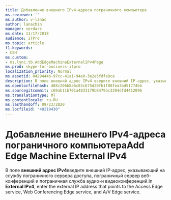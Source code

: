 ```yaml
---
title: Добавление внешнего IPv4-адреса пограничного компьютера
ms.reviewer: ''
ms.author: v-lanac
author: lanachin
manager: serdars
ms.date: 11/17/2018
audience: ITPro
ms.topic: article
f1.keywords:
- CSH
ms.custom:
- ms.lync.tb.AddEdgeMachineExternalIPv4Page
ms.prod: skype-for-business-itpro
localization_priority: Normal
ms.assetid: 0429444b-97cc-41a1-94e0-3e2e5fdfa9ca
description: В поле внешний адрес IPv4 введите внешний IP-адрес, указывающий на службу пограничного сервера доступа, пограничный сервер веб-конференций и пограничная служба аудио-и видеоконференций.
ms.openlocfilehash: 488c206b8a6c83c675d20fb1f80fea3bd51774bb
ms.sourcegitcommit: c69ab11b701a4833179b8479bc3204dfd4412096
ms.translationtype: MT
ms.contentlocale: ru-RU
ms.lasthandoff: 09/23/2020
ms.locfileid: "48219430"
---
```

# <a name="add-edge-machine-external-ipv4"></a><span data-ttu-id="fe0ce-103">Добавление внешнего IPv4-адреса пограничного компьютера</span><span class="sxs-lookup"><span data-stu-id="fe0ce-103">Add Edge Machine External IPv4</span></span>
 
<span data-ttu-id="fe0ce-104">В поле **внешний адрес IPv4**введите внешний IP-адрес, указывающий на службу пограничного сервера доступа, пограничный сервер веб-конференций и пограничная служба аудио-и видеоконференций.</span><span class="sxs-lookup"><span data-stu-id="fe0ce-104">In **External IPv4**, enter the external IP address that points to the Access Edge service, Web Conferencing Edge service, and A/V Edge service.</span></span>
  

